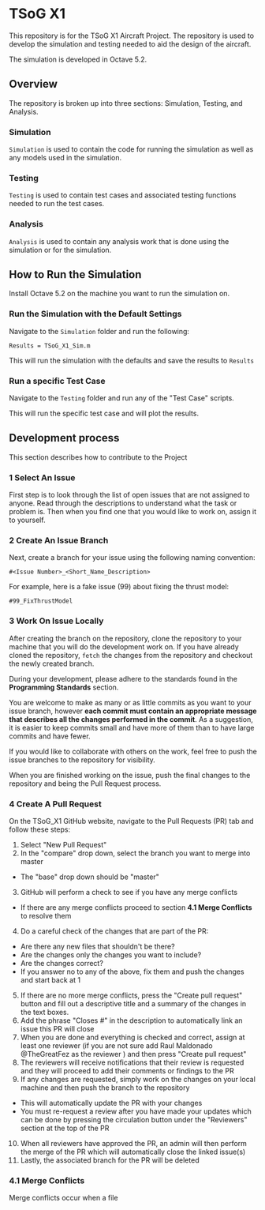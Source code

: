# TSoG X1

This repository is for the TSoG X1 Aircraft Project. The repository is used to develop the simulation and testing needed to aid the design of the aircraft.

The simulation is developed in Octave 5.2.

## Overview

The repository is broken up into three sections: Simulation, Testing, and Analysis.

### Simulation
`Simulation` is used to contain the code for running the simulation as well as any models used in the simulation.

### Testing
`Testing` is used to contain test cases and associated testing functions needed to run the test cases.

### Analysis
`Analysis` is used to contain any analysis work that is done using the simulation or for the simulation.

## How to Run the Simulation

Install Octave 5.2 on the machine you want to run the simulation on.

### Run the Simulation with the Default Settings

Navigate to the `Simulation` folder and run the following:

`Results = TSoG_X1_Sim.m`

This will run the simulation with the defaults and save the results to `Results`

### Run a specific Test Case

Navigate to the `Testing` folder and run any of the "Test Case" scripts.

This will run the specific test case and will plot the results.

## Development process

This section describes how to contribute to the Project

### 1 Select An Issue

First step is to look through the list of open issues that are not assigned to anyone. Read through the descriptions to understand what the task or problem is. Then when you find one that you would like to work on, assign it to yourself.

### 2 Create An Issue Branch

Next, create a branch for your issue using the following naming convention:

`#<Issue Number>_<Short_Name_Description>`

For example, here is a fake issue (99) about fixing the thrust model:

`#99_FixThrustModel`

### 3 Work On Issue Locally

After creating the branch on the repository, clone the repository to your machine that you will do the development work on. If you have already cloned the repository, `fetch` the changes from the repository and checkout the newly created branch.

During your development, please adhere to the standards found in the **Programming Standards** section.

You are welcome to make as many or as little commits as you want to your issue branch, however **each commit must contain an appropriate message that describes all the changes performed in the commit**. As a suggestion, it is easier to keep commits small and have more of them than to have large commits and have fewer.

If you would like to collaborate with others on the work, feel free to push the issue branches to the repository for visibility.

When you are finished working on the issue, push the final changes to the repository and being the Pull Request process.

### 4 Create A Pull Request

On the TSoG_X1 GitHub website, navigate to the Pull Requests (PR) tab and follow these steps:

1. Select "New Pull Request"
2. In the "compare" drop down, select the branch you want to merge into master
  * The "base" drop down should be "master"
3. GitHub will perform a check to see if you have any merge conflicts
  * If there are any merge conflicts proceed to section **4.1 Merge Conflicts** to resolve them
4. Do a careful check of the changes that are part of the PR:
  * Are there any new files that shouldn't be there?
  * Are the changes only the changes you want to include?
  * Are the changes correct?
  * If you answer no to any of the above, fix them and push the changes and start back at 1
5. If there are no more merge conflicts, press the "Create pull request" button and fill out a descriptive title and a summary of the changes in the text boxes.
6. Add the phrase "Closes #<issue number>" in the description to automatically link an issue this PR will close
7. When you are done and everything is checked and correct, assign at least one reviewer (if you are not sure add Raul Maldonado @TheGreatFez as the reviewer ) and then press "Create pull request"
8. The reviewers will receive notifications that their review is requested and they will proceed to add their comments or findings to the PR
9. If any changes are requested, simply work on the changes on your local machine and then push the branch to the repository
  * This will automatically update the PR with your changes
  * You must re-request a review after you have made your updates which can be done by pressing the circulation button under the "Reviewers" section at the top of the PR
10. When all reviewers have approved the PR, an admin will then perform the merge of the PR which will automatically close the linked issue(s)
11. Lastly, the associated branch for the PR will be deleted

### 4.1 Merge Conflicts

Merge conflicts occur when a file
